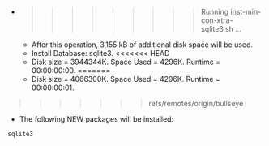 * >>>>>>>>> Running inst-min-con-xtra-sqlite3.sh ...
  * After this operation, 3,155 kB of additional disk space will be used.
  * Install Database: sqlite3.
<<<<<<< HEAD
  * Disk size = 3944344K. Space Used = 4296K. Runtime = 00:00:00:00.
=======
  * Disk size = 4066300K. Space Used = 4296K. Runtime = 00:00:00:01.
>>>>>>> refs/remotes/origin/bullseye
  * The following NEW packages will be installed:
  ```bash
sqlite3
  ```
